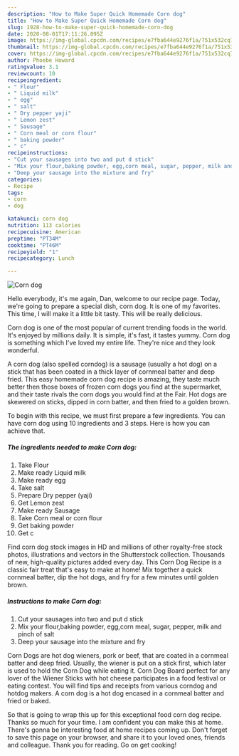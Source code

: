 ```yaml
---
description: "How to Make Super Quick Homemade Corn dog"
title: "How to Make Super Quick Homemade Corn dog"
slug: 1928-how-to-make-super-quick-homemade-corn-dog
date: 2020-08-01T17:11:26.095Z
image: https://img-global.cpcdn.com/recipes/e7fba644e9276f1a/751x532cq70/corn-dog-recipe-main-photo.jpg
thumbnail: https://img-global.cpcdn.com/recipes/e7fba644e9276f1a/751x532cq70/corn-dog-recipe-main-photo.jpg
cover: https://img-global.cpcdn.com/recipes/e7fba644e9276f1a/751x532cq70/corn-dog-recipe-main-photo.jpg
author: Phoebe Howard
ratingvalue: 3.1
reviewcount: 10
recipeingredient:
- " Flour"
- " Liquid milk"
- " egg"
- " salt"
- " Dry pepper yaji"
- " Lemon zest"
- " Sausage"
- " Corn meal or corn flour"
- " baking powder"
- " c"
recipeinstructions:
- "Cut your sausages into two and put d stick"
- "Mix your flour,baking powder, egg,corn meal, sugar, pepper, milk and pinch of salt"
- "Deep your sausage into the mixture and fry"
categories:
- Recipe
tags:
- corn
- dog

katakunci: corn dog 
nutrition: 113 calories
recipecuisine: American
preptime: "PT34M"
cooktime: "PT46M"
recipeyield: "1"
recipecategory: Lunch

---
```



![Corn dog](https://img-global.cpcdn.com/recipes/e7fba644e9276f1a/751x532cq70/corn-dog-recipe-main-photo.jpg)

Hello everybody, it's me again, Dan, welcome to our recipe page. Today, we're going to prepare a special dish, corn dog. It is one of my favorites. This time, I will make it a little bit tasty. This will be really delicious.

Corn dog is one of the most popular of current trending foods in the world. It's enjoyed by millions daily. It is simple, it's fast, it tastes yummy. Corn dog is something which I've loved my entire life. They're nice and they look wonderful.

A corn dog (also spelled corndog) is a sausage (usually a hot dog) on a stick that has been coated in a thick layer of cornmeal batter and deep fried. This easy homemade corn dog recipe is amazing, they taste much better then those boxes of frozen corn dogs you find at the supermarket, and their taste rivals the corn dogs you would find at the Fair. Hot dogs are skewered on sticks, dipped in corn batter, and then fried to a golden brown.


To begin with this recipe, we must first prepare a few ingredients. You can have corn dog using 10 ingredients and 3 steps. Here is how you can achieve that.

<!--inarticleads1-->

##### The ingredients needed to make Corn dog:

1. Take  Flour
1. Make ready  Liquid milk
1. Make ready  egg
1. Take  salt
1. Prepare  Dry pepper (yaji)
1. Get  Lemon zest
1. Make ready  Sausage
1. Take  Corn meal or corn flour
1. Get  baking powder
1. Get  c


Find corn dog stock images in HD and millions of other royalty-free stock photos, illustrations and vectors in the Shutterstock collection. Thousands of new, high-quality pictures added every day. This Corn Dog Recipe is a classic fair treat that&#39;s easy to make at home! Mix together a quick cornmeal batter, dip the hot dogs, and fry for a few minutes until golden brown. 

<!--inarticleads2-->

##### Instructions to make Corn dog:

1. Cut your sausages into two and put d stick
1. Mix your flour,baking powder, egg,corn meal, sugar, pepper, milk and pinch of salt
1. Deep your sausage into the mixture and fry


Corn Dogs are hot dog wieners, pork or beef, that are coated in a cornmeal batter and deep fried. Usually, the wiener is put on a stick first, which later is used to hold the Corn Dog while eating it. Corn Dog Board perfect for any lover of the Wiener Sticks with hot cheese participates in a food festival or eating contest. You will find tips and receipts from various corndog and hotdog makers. A corn dog is a hot dog encased in a cornmeal batter and fried or baked. 

So that is going to wrap this up for this exceptional food corn dog recipe. Thanks so much for your time. I am confident you can make this at home. There's gonna be interesting food at home recipes coming up. Don't forget to save this page on your browser, and share it to your loved ones, friends and colleague. Thank you for reading. Go on get cooking!
